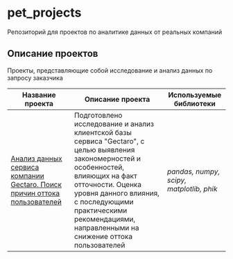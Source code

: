 # pet_projects
Репозиторий для проектов по аналитике данных от реальных компаний
## Описание проектов
Проекты, представляющие собой исследование и анализ данных по запросу заказчика

| Название проекта                          | Описание проекта                             | Используемые библиотеки |
| --- | --- | --- |
| [Анализ данных сервиса компании Gectaro. Поиск причин оттока пользователей](https://github.com/trueOG24/pet_projects/tree/main/Анализ%20оттока%20пользователей%20сервиса%20компании%20Gectaro) | Подготовлено исследование и анализ клиентской базы сервиса "Gectaro", с целью выявления закономерностей и особенностей, влияющих на факт отточности. Оценка уровня данного влияния, с последующими практическими рекомендациями, направленными на снижение оттока пользователей | *pandas, numpy, scipy, matplotlib, phik* |

